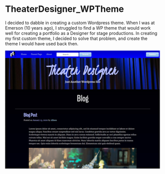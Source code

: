 # TheaterDesigner_WPTheme

I decided to dabble in creating a custom Wordpress theme. When I was at Emerson (10 years ago), I struggled to find a WP theme that would work well for creating a portfolio as a Designer for stage productions. In creating my first custom theme, I decided to solve that problem, and create the theme I would have used back then. 

![Home page Top](https://github.com/AllisonSHill/pictures/blob/master/theaterdesigner_wp/home%20top.jpg)
